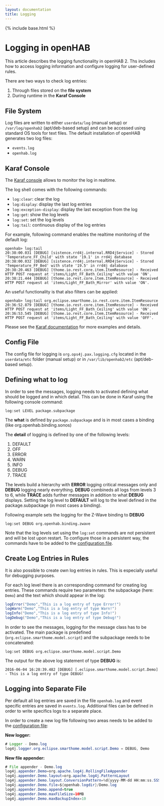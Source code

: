 ```yaml
---
layout: documentation
title: Logging
---
```


{% include base.html %}

# Logging in openHAB

This article describes the logging functionality in openHAB 2.
Ths includes how to access logging information and configure logging for user-defined rules. 

There are two ways to check log entries:

1. Through files stored on the **file system**
2. During runtime in the **Karaf Console**

## File System

Log files are written to either `userdata/log` (manual setup) or `/var/log/openhab2` (apt/deb-based setup) and can be accessed using standard OS tools for text files. The default installation of openHAB generates two log files:

- `events.log`
- `openhab.log`

## Karaf Console

The [Karaf console](console.html) allows to monitor the log in realtime.

The log shell comes with the following commands:

- `log:clear`: clear the log
- `log:display`: display the last log entries
- `log:exception-display`: display the last exception from the log
- `log:get`: show the log levels
- `log:set`: set the log levels
- `log:tail`: continuous display of the log entries

For example, following command enables the realtime monitoring of the default log:

```
openhab> log:tail
20:38:00.031 [DEBUG] [sistence.rrd4j.internal.RRD4jService] - Stored 'Temperature_FF_Child' with state '19.1' in rrd4j database
20:38:00.032 [DEBUG] [sistence.rrd4j.internal.RRD4jService] - Stored 'Temperature_FF_Bed' with state '19.5' in rrd4j database
20:38:20.463 [DEBUG] [thome.io.rest.core.item.ItemResource] - Received HTTP POST request at 'items/Light_FF_Bath_Ceiling' with value 'ON'.
20:38:21.444 [DEBUG] [thome.io.rest.core.item.ItemResource] - Received HTTP POST request at 'items/Light_FF_Bath_Mirror' with value 'ON'.
```
An useful functionality is that also filters can be applied:

```
openhab> log:tail org.eclipse.smarthome.io.rest.core.item.ItemResource
20:36:52.879 [DEBUG] [thome.io.rest.core.item.ItemResource] - Received HTTP POST request at 'items/Light_FF_Bath_Ceiling' with value 'ON'.
20:36:53.545 [DEBUG] [thome.io.rest.core.item.ItemResource] - Received HTTP POST request at 'items/Light_FF_Bath_Ceiling' with value 'OFF'.
```

Please see the [Karaf documentation](http://karaf.apache.org/manual/latest/#_commands_2) for more examples and details.

## Config File

The config file for logging is `org.ops4j.pax.logging.cfg` located in the `userdata/etc` folder (manual setup) or in `/var/lib/openhab2/etc` (apt/deb-based setup).

## Defining what to log

In order to see the messages, logging needs to activated defining what should be logged and in which detail. This can be done in Karaf using the following console command:

```text
log:set LEVEL package.subpackage
```

The **what** is defined by `package.subpackage` and is in most cases a binding (like org.openhab.binding.sonos)

The **detail** of logging is defined by one of the following levels:

1. DEFAULT
2. OFF
3. ERROR
4. WARN
5. INFO
6. DEBUG
7. TRACE

The levels build a hierarchy with **ERROR** logging critical messages only and **DEBUG** logging nearly everything. **DEBUG** combineds all logs from levels 3 to 6, while **TRACE** adds further messages in addition to what **DEBUG** displays.
Setting the log level to **DEFAULT** will log to the level defined in the package.subpackage (in most cases a binding).

Following example sets the logging for the Z-Wave binding to **DEBUG**

```text
log:set DEBUG org.openhab.binding.zwave
```

Note that the log levels set using the `log:set` commands are not persistent and will be lost upon restart. To configure those in a persistent way, the commands have to be added to the [configuration file](#config-file).

## Create Log Entries in Rules

It is also possible to create own log entries in rules. This is especially useful for debugging purposes.

For each log level there is an corresponding command for creating log entries. These commands require two parameters: the subpackage (here: `Demo`) and the text which should appear in the log:

```java
logError("Demo","This is a log entry of type Error!")
logWarn("Demo","This is a log entry of type Warn!")
logInfo("Demo","This is a log entry of type Info!")
logDebug("Demo","This is a log entry of type Debug!")
```

In order to see the messages, logging for the message class has to be activated. The main package is predefined (`org.eclipse.smarthome.model.script`) and the subpackage needs to be concatenated:

```text
log:set DEBUG org.eclipse.smarthome.model.script.Demo
```

The output for the above log statement of type **DEBUG** is:

```
2016-06-04 16:28:39.482 [DEBUG] [.eclipse.smarthome.model.script.Demo] - This is a log entry of type DEBUG!
```

## Logging into Separate File

Per default all log entries are saved in the file `openhab.log` and event specific entries are saved in `events.log`. Additional files can be defined in order to write specifics logs to a separate place.

In order to create a new log file following two areas needs to be added to the [configuration file](#config-file):

**New logger:**

```java
# Logger - Demo.log
log4j.logger.org.eclipse.smarthome.model.script.Demo = DEBUG, Demo
```

**New file appender:**

```java
# File appender - Demo.log
log4j.appender.Demo=org.apache.log4j.RollingFileAppender
log4j.appender.Demo.layout=org.apache.log4j.PatternLayout
log4j.appender.Demo.layout.ConversionPattern=%d{yyyy-MM-dd HH:mm:ss.SSS} [%-5.5p] [%-36.36c] - %m%n
log4j.appender.Demo.file=${openhab.logdir}/Demo.log
log4j.appender.Demo.append=true
log4j.appender.Demo.maxFileSize=10MB
log4j.appender.Demo.maxBackupIndex=10
```
